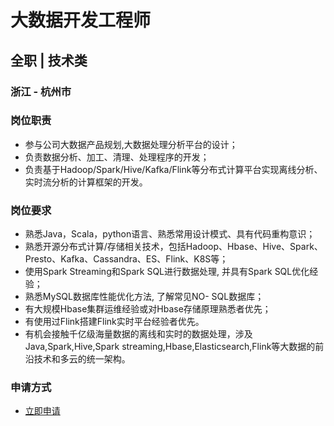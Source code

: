 
# 大数据开发工程师
## 全职  |  技术类
### 浙江 - 杭州市

### 岗位职责
- 参与公司大数据产品规划,大数据处理分析平台的设计；
- 负责数据分析、加工、清理、处理程序的开发；
- 负责基于Hadoop/Spark/Hive/Kafka/Flink等分布式计算平台实现离线分析、实时流分析的计算框架的开发。
### 岗位要求
- 熟悉Java，Scala，python语言、熟悉常用设计模式、具有代码重构意识；
- 熟悉开源分布式计算/存储相关技术，包括Hadoop、Hbase、Hive、Spark、Presto、Kafka、Cassandra、ES、Flink、K8S等；
- 使用Spark Streaming和Spark SQL进行数据处理, 并具有Spark SQL优化经验；
- 熟悉MySQL数据库性能优化方法, 了解常见NO- SQL数据库；
- 有大规模Hbase集群运维经验或对Hbase存储原理熟悉者优先；
- 有使用过Flink搭建Flink实时平台经验者优先。
- 有机会接触千亿级海量数据的离线和实时的数据处理，涉及Java,Spark,Hive,Spark streaming,Hbase,Elasticsearch,Flink等大数据的前沿技术和多云的统一架构。
### 申请方式
- <a href="mailto:hr@tuya.com?subject=求职简历-大数据开发工程师-来自GitHub">立即申请</a>